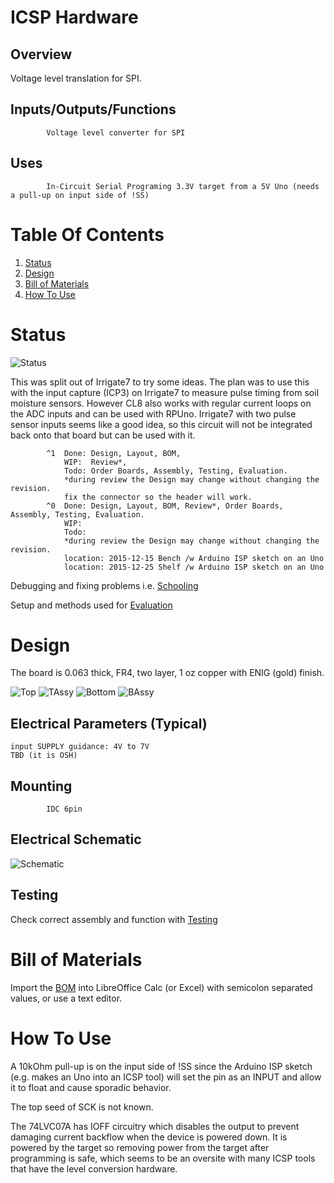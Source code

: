 # ICSP Hardware

## Overview

Voltage level translation for SPI.

## Inputs/Outputs/Functions

```
        Voltage level converter for SPI
```


## Uses

```
        In-Circuit Serial Programing 3.3V target from a 5V Uno (needs a pull-up on input side of !SS)
```


# Table Of Contents

1. [Status](#status)
2. [Design](#design)
3. [Bill of Materials](#bill-of-materials)
4. [How To Use](#how-to-use)


# Status

![Status](./status_icon.png "ICSP Status")

This was split out of Irrigate7 to try some ideas. The plan was to use this with the input capture (ICP3) on Irrigate7 to measure pulse timing from soil moisture sensors. However CL8 also works with regular current loops on the ADC inputs and can be used with RPUno. Irrigate7 with two pulse sensor inputs seems like a good idea, so this circuit will not be integrated back onto that board but can be used with it. 

```
        ^1  Done: Design, Layout, BOM, 
            WIP:  Review*, 
            Todo: Order Boards, Assembly, Testing, Evaluation.
            *during review the Design may change without changing the revision.
            fix the connector so the header will work.
        ^0  Done: Design, Layout, BOM, Review*, Order Boards, Assembly, Testing, Evaluation.
            WIP:  
            Todo: 
            *during review the Design may change without changing the revision.
            location: 2015-12-15 Bench /w Arduino ISP sketch on an Uno 
            location: 2015-12-25 Shelf /w Arduino ISP sketch on an Uno 
```

Debugging and fixing problems i.e. [Schooling](./Schooling/)

Setup and methods used for [Evaluation](./Evaluation/)


# Design

The board is 0.063 thick, FR4, two layer, 1 oz copper with ENIG (gold) finish.

![Top](./Documents/15321,Top.png "ICSP Top")
![TAssy](./Documents/15321,TAssy.jpg "ICSP Top Assy")
![Bottom](./Documents/15321,Bottom.png "ICSP Bottom")
![BAssy](./Documents/15321,BAssy.jpg "ICSP Bottom Assy")

## Electrical Parameters (Typical)

```
input SUPPLY guidance: 4V to 7V
TBD (it is OSH)
```

## Mounting

```
        IDC 6pin 
```

## Electrical Schematic

![Schematic](./Documents/15321,Schematic.png "ICSP Schematic")

## Testing

Check correct assembly and function with [Testing](./Testing/)


# Bill of Materials

Import the [BOM](./Design/15321,BOM.csv) into LibreOffice Calc (or Excel) with semicolon separated values, or use a text editor.


# How To Use

A 10kOhm pull-up is on the input side of !SS since the Arduino ISP sketch (e.g. makes an Uno into an ICSP tool) will set the pin as an INPUT and allow it to float and cause sporadic behavior.

The top seed of SCK is not known.

The 74LVC07A has IOFF circuitry which disables the output to prevent damaging current backflow when the device is powered down. It is powered by the target so removing power from the target after programming is safe, which seems to be an oversite with many ICSP tools that have the level conversion hardware. 








